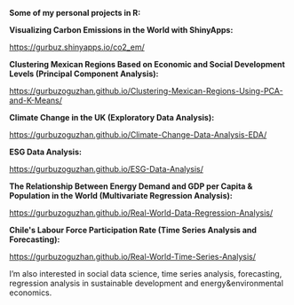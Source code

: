 **Some of my personal projects in R:**

**Visualizing Carbon Emissions in the World with ShinyApps:**

https://gurbuz.shinyapps.io/co2_em/

**Clustering Mexican Regions Based on Economic and Social Development Levels (Principal Component Analysis):**

https://gurbuzoguzhan.github.io/Clustering-Mexican-Regions-Using-PCA-and-K-Means/

**Climate Change in the UK (Exploratory Data Analysis):**

https://gurbuzoguzhan.github.io/Climate-Change-Data-Analysis-EDA/

**ESG Data Analysis:**

https://gurbuzoguzhan.github.io/ESG-Data-Analysis/

**The Relationship Between Energy Demand and GDP per Capita & Population in the World (Multivariate Regression Analysis):**

https://gurbuzoguzhan.github.io/Real-World-Data-Regression-Analysis/

**Chile's Labour Force Participation Rate (Time Series Analysis and Forecasting):** 

https://gurbuzoguzhan.github.io/Real-World-Time-Series-Analysis/

I’m also interested in social data science, time series analysis, forecasting, regression analysis in sustainable development and energy&environmental economics.

